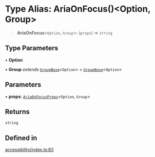 # Type Alias: AriaOnFocus()\<Option, Group\>

> **AriaOnFocus**\<`Option`, `Group`\>: (`props`) => `string`

## Type Parameters

• **Option**

• **Group** *extends* [`GroupBase`](../interfaces/GroupBase.md)\<`Option`\> = [`GroupBase`](../interfaces/GroupBase.md)\<`Option`\>

## Parameters

• **props**: [`AriaOnFocusProps`](../interfaces/AriaOnFocusProps.md)\<`Option`, `Group`\>

## Returns

`string`

## Defined in

[accessibility/index.ts:83](https://github.com/cluk3/react-select/blob/ed039925bb007c645df3b023879a7c98ae8eeccd/packages/react-select/src/accessibility/index.ts#L83)
